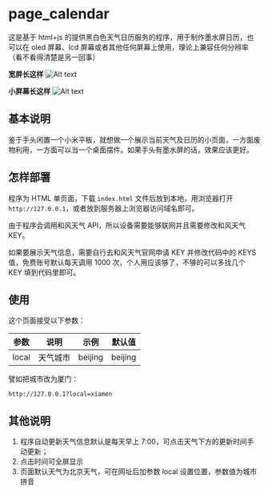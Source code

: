 # page_calendar

这是基于 html+js 的提供黑白色天气日历服务的程序，用于制作墨水屏日历，也可以在 oled 屏幕、lcd 屏幕或者其他任何屏幕上使用，理论上兼容任何分辨率（看不看得清楚是另一回事）

**宽屏长这样**
![Alt text](https://tool.error.work/imgur/7o1aOdj.png "optional title")

**小屏幕长这样**
![Alt text](https://tool.error.work/imgur/Pbizf21.png "optional title")

## 基本说明

鉴于手头闲置一个小米平板，就想做一个展示当前天气及日历的小页面，一方面废物利用，一方面可以当一个桌面摆件。如果手头有墨水屏的话，效果应该更好。

## 怎样部署

程序为 HTML 单页面，下载 `index.html` 文件后放到本地，用浏览器打开 `http://127.0.0.1`，或者放到服务器上浏览器访问域名即可。

由于程序会调用和风天气 API，所以设备需要能够联网并且需要修改和风天气 KEY。

如果要展示天气信息，需要自行去和风天气官网申请 KEY 并修改代码中的 KEYS 值，免费账号默认每天调用 1000 次，个人用应该够了，不够的可以多找几个 KEY 填到代码里即可。

## 使用

这个页面接受以下参数：

|参数|说明|示例|默认值|
|---|---|---|---|
|local|天气城市|beijing|beijing|

譬如把城市改为厦门：

`http://127.0.0.1?local=xiamen`

## 其他说明
1. 程序自动更新天气信息默认是每天早上 7:00，可点击天气下方的更新时间手动更新；
2. 点击时间可全屏显示
3. 页面默认天气为北京天气，可在网址后加参数 local 设置位置，参数值为城市拼音
